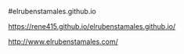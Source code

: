#elrubenstamales.github.io

https://rene415.github.io/elrubenstamales.github.io/

http://www.elrubenstamales.com/
